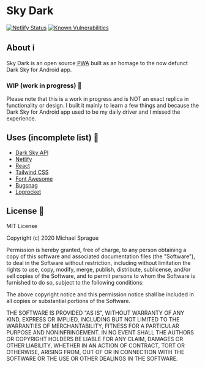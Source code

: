 # Sky Dark

[![Netlify Status](https://api.netlify.com/api/v1/badges/22061d9b-0f4d-4609-82c4-823d926beefc/deploy-status)](https://app.netlify.com/sites/skydark/deploys)
[![Known Vulnerabilities](https://snyk.io/test/github/mikesprague/skydark-app/badge.svg?targetFile=package.json)](https://snyk.io/test/github/mikesprague/skydark-app?targetFile=package.json)

## About :information_source:

Sky Dark is an open source <abbr title="Progressive Web Application">PWA</abbr> built 
as an homage to the now defunct Dark Sky for Android app.

### WIP (work in progress) :construction:

Please note that this is a work in progress and is NOT an exact replica in functionality 
or design. I built it mainly to learn a few things and because the Dark Sky for 
Android app used to be my daily driver and I missed the experience.

## Uses (incomplete list) :toolbox:

- [Dark Sky API](https://darksky.net/poweredby/)
- [Netlify](https://www.netlify.com/)
- [React](https://reactjs.org/)
- [Tailwind CSS](https://tailwindcss.com/)
- [Font Awesome](https://fontawesome.com/)
- [Bugsnag](https://www.bugsnag.com/)
- [Logrocket](https://logrocket.com/)

## License :page_facing_up:

MIT License

Copyright (c) 2020 Michael Sprague

Permission is hereby granted, free of charge, to any person obtaining a copy
of this software and associated documentation files (the "Software"), to deal
in the Software without restriction, including without limitation the rights
to use, copy, modify, merge, publish, distribute, sublicense, and/or sell
copies of the Software, and to permit persons to whom the Software is
furnished to do so, subject to the following conditions:

The above copyright notice and this permission notice shall be included in all
copies or substantial portions of the Software.

THE SOFTWARE IS PROVIDED "AS IS", WITHOUT WARRANTY OF ANY KIND, EXPRESS OR
IMPLIED, INCLUDING BUT NOT LIMITED TO THE WARRANTIES OF MERCHANTABILITY,
FITNESS FOR A PARTICULAR PURPOSE AND NONINFRINGEMENT. IN NO EVENT SHALL THE
AUTHORS OR COPYRIGHT HOLDERS BE LIABLE FOR ANY CLAIM, DAMAGES OR OTHER
LIABILITY, WHETHER IN AN ACTION OF CONTRACT, TORT OR OTHERWISE, ARISING FROM,
OUT OF OR IN CONNECTION WITH THE SOFTWARE OR THE USE OR OTHER DEALINGS IN THE
SOFTWARE.
